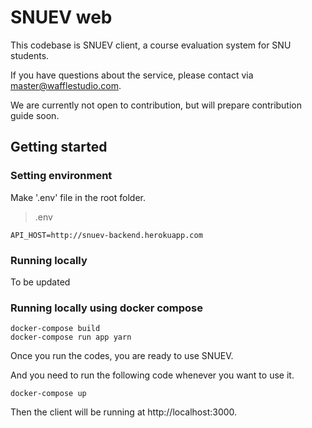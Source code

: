 # SNUEV web

This codebase is SNUEV client, a course evaluation system for SNU students.

If you have questions about the service, please contact via [master@wafflestudio.com](mailto:master@wafflestudio.com).

We are currently not open to contribution, but will prepare contribution guide soon.

## Getting started

### Setting environment

Make '.env' file in the root folder.

> .env
```
API_HOST=http://snuev-backend.herokuapp.com
```

### Running locally

To be updated

### Running locally using docker compose

```
docker-compose build
docker-compose run app yarn
```

Once you run the codes, you are ready to use SNUEV.

And you need to run the following code whenever you want to use it.

```
docker-compose up
```

Then the client will be running at http://localhost:3000.

